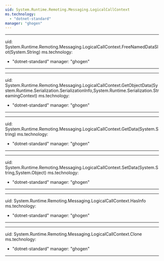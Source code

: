 ```yaml
---
uid: System.Runtime.Remoting.Messaging.LogicalCallContext
ms.technology: 
  - "dotnet-standard"
manager: "ghogen"
---
```


---
uid: System.Runtime.Remoting.Messaging.LogicalCallContext.FreeNamedDataSlot(System.String)
ms.technology: 
  - "dotnet-standard"
manager: "ghogen"
---

---
uid: System.Runtime.Remoting.Messaging.LogicalCallContext.GetObjectData(System.Runtime.Serialization.SerializationInfo,System.Runtime.Serialization.StreamingContext)
ms.technology: 
  - "dotnet-standard"
manager: "ghogen"
---

---
uid: System.Runtime.Remoting.Messaging.LogicalCallContext.GetData(System.String)
ms.technology: 
  - "dotnet-standard"
manager: "ghogen"
---

---
uid: System.Runtime.Remoting.Messaging.LogicalCallContext.SetData(System.String,System.Object)
ms.technology: 
  - "dotnet-standard"
manager: "ghogen"
---

---
uid: System.Runtime.Remoting.Messaging.LogicalCallContext.HasInfo
ms.technology: 
  - "dotnet-standard"
manager: "ghogen"
---

---
uid: System.Runtime.Remoting.Messaging.LogicalCallContext.Clone
ms.technology: 
  - "dotnet-standard"
manager: "ghogen"
---
